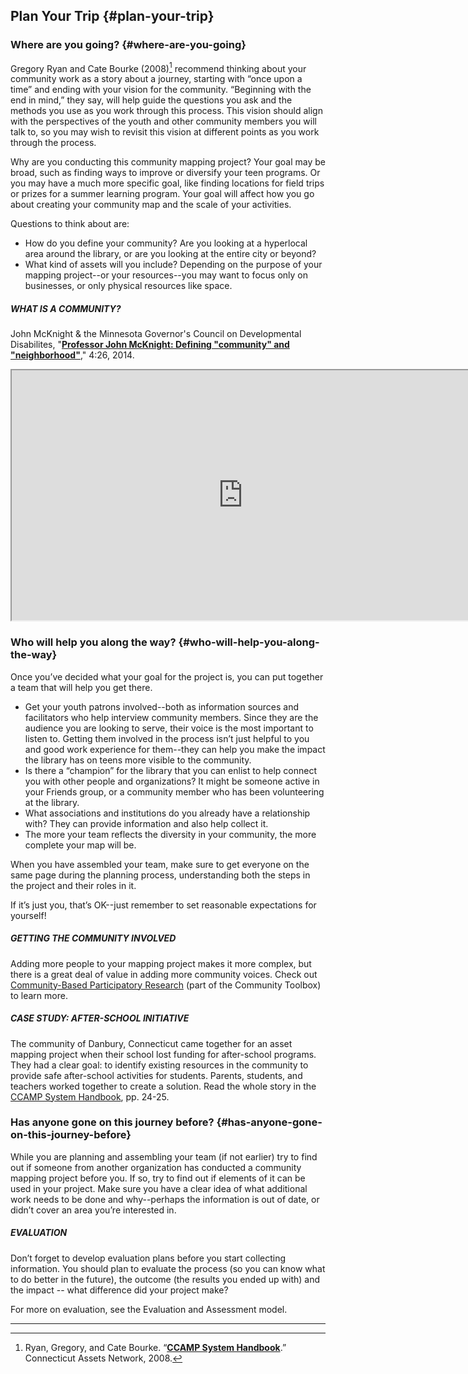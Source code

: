 ## Plan Your Trip {#plan-your-trip}

### Where are you going? {#where-are-you-going}

Gregory Ryan and Cate Bourke (2008)[^3] recommend thinking about your community work as a story about a journey, starting with “once upon a time” and ending with your vision for the community. “Beginning with the end in mind,” they say, will help guide the questions you ask and the methods you use as you work through this process. This vision should align with the perspectives of the youth and other community members you will talk to, so you may wish to revisit this vision at different points as you work through the process.

Why are you conducting this community mapping project? Your goal may be broad, such as finding ways to improve or diversify your teen programs. Or you may have a much more specific goal, like finding locations for field trips or prizes for a summer learning program. Your goal will affect how you go about creating your community map and the scale of your activities.

Questions to think about are:

*   How do you define your community? Are you looking at a hyperlocal area around the library, or are you looking at the entire city or beyond?
*   What kind of assets will you include? Depending on the purpose of your mapping project--or your resources--you may want to focus only on businesses, or only physical resources like space.

<div class="table-format sidebar"><span class="title"><h5>WHAT IS A COMMUNITY?</h5></span>
<p>John McKnight & the Minnesota Governor's Council on Developmental Disabilites, "<a href="https://youtu.be/3UpOSFL5mq4"><b>Professor John McKnight: Defining "community" and "neighborhood"</b></a>," 4:26, 2014.</p>
<iframe width="740" height="400" border="none" src="https://youtu.be/3UpOSFL5mq4">
</iframe>

</div>

### Who will help you along the way? {#who-will-help-you-along-the-way}

Once you’ve decided what your goal for the project is, you can put together a team that will help you get there.

*   Get your youth patrons involved--both as information sources and facilitators who help interview community members. Since they are the audience you are looking to serve, their voice is the most important to listen to. Getting them involved in the process isn’t just helpful to you and good work experience for them--they can help you make the impact the library has on teens more visible to the community.
*   Is there a “champion” for the library that you can enlist to help connect you with other people and organizations? It might be someone active in your Friends group, or a community member who has been volunteering at the library.
*   What associations and institutions do you already have a relationship with? They can provide information and also help collect it.
*   The more your team reflects the diversity in your community, the more complete your map will be.

When you have assembled your team, make sure to get everyone on the same page during the planning process, understanding both the steps in the project and their roles in it.

<div class="table-format orange"><p>If it’s just you, that’s OK--just remember to set reasonable expectations for yourself!</p></div>

<div class="table-format case-study"><span class="title"><h5>GETTING THE COMMUNITY INVOLVED</h5></span>
<p>Adding more people to your mapping project makes it more complex, but there is a great deal of value in adding more community voices. Check out <a href="http://ctb.ku.edu/en/table-of-contents/evaluate/evaluation/intervention-research/main">Community-Based Participatory Research</a> (part of the Community Toolbox) to learn more.</p></div>

<div class="table-format case-study"><span class="title"><h5>CASE STUDY: AFTER-SCHOOL INITIATIVE</h5></span>
<p>The community of Danbury, Connecticut came together for an asset mapping project when their school lost funding for after-school programs. They had a clear goal: to identify existing resources in the community to provide safe after-school activities for students. Parents, students, and teachers worked together to create a solution. Read the whole story in the <a href="http://www.nurturedevelopment.org/wp-content/uploads/2016/01/Asset-Mapping-CCAMP_System_Handbook.pdf">CCAMP System Handbook</a>, pp. 24-25.</p></div>


### Has anyone gone on this journey before? {#has-anyone-gone-on-this-journey-before}

While you are planning and assembling your team (if not earlier) try to find out if someone from another organization has conducted a community mapping project before you. If so, try to find out if elements of it can be used in your project. Make sure you have a clear idea of what additional work needs to be done and why--perhaps the information is out of date, or didn’t cover an area you’re interested in.

<div class="table-format sidebar"><span class="title"><h5>EVALUATION</h5></span>
<p>Don’t forget to develop evaluation plans before you start collecting information. You should plan to evaluate the process (so you can know what to do better in the future), the outcome (the results you ended up with) and the impact -- what difference did your project make? </p>
<p>For more on evaluation, see the Evaluation and Assessment model.</p></div>

***

[^3]: Ryan, Gregory, and Cate Bourke. “**[CCAMP System Handbook](http://www.nurturedevelopment.org/wp-content/uploads/2016/01/Asset-Mapping-CCAMP_System_Handbook.pdf)**.” Connecticut Assets Network, 2008.
